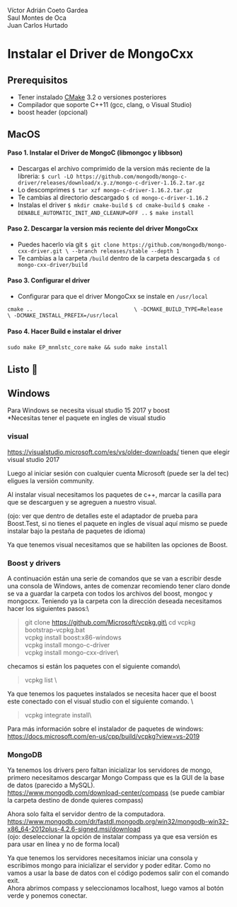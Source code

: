 Víctor Adrián Coeto Gardea \
Saul Montes de Oca\
Juan Carlos Hurtado
# Instalar el Driver de MongoCxx
## Prerequisitos
- Tener instalado 
[CMake](https://cmake.org/) 3.2 o versiones posteriores
- Compilador que soporte C++11 (gcc, clang, o Visual Studio)
- boost header (opcional)
## MacOS
#### Paso 1. Instalar el Driver de MongoC (libmongoc y libbson)
- Descargas el archivo comprimido de la version más reciente de la libreria:  `$ curl -LO https://github.com/mongodb/mongo-c-driver/releases/download/x.y.z/mongo-c-driver-1.16.2.tar.gz`
- Lo descomprimes
  `$ tar xzf mongo-c-driver-1.16.2.tar.gz`
- Te cambias al directorio descargado `$ cd mongo-c-driver-1.16.2`
- Instalas el driver
  `$ mkdir cmake-build`
  `$ cd cmake-build`
  `$ cmake -DENABLE_AUTOMATIC_INIT_AND_CLEANUP=OFF ..`
  `$ make install`
#### Paso 2. Descargar la version más reciente del driver MongoCxx
- Puedes hacerlo vía git
`$ git clone https://github.com/mongodb/mongo-cxx-driver.git \ --branch releases/stable --depth 1`
- Te cambias a la carpeta `/build` dentro de la carpeta descargada
`$ cd mongo-cxx-driver/build`
#### Paso 3. Configurar el driver
- Configurar para que el driver MongoCxx se instale en `/usr/local`

`cmake ..                                \
    -DCMAKE_BUILD_TYPE=Release          \
    -DCMAKE_INSTALL_PREFIX=/usr/local`
#### Paso 4. Hacer Build e instalar el driver
`sudo make EP_mnmlstc_core`
`make && sudo make install`
## Listo 🤟


## Windows
Para Windows se necesita visual studio 15 2017 y boost \
*Necesitas tener el paquete en ingles de visual studio

### visual 
https://visualstudio.microsoft.com/es/vs/older-downloads/ 
tienen que elegir visual studio 2017
 
Luego al iniciar sesión con cualquier cuenta Microsoft (puede ser la del tec) eligues la versión community. 

Al instalar visual necesitamos los paquetes de c++, marcar la casilla para que se descarguen y se agreguen a nuestro visual.

(ojo: ver que dentro de detalles este el adaptador de prueba para Boost.Test, si no tienes el paquete en ingles de visual aquí mismo se puede instalar bajo la pestaña de paquetes de idioma)

Ya que tenemos visual necesitamos que se habiliten las opciones de Boost.

### Boost y drivers
A continuación están una serie de comandos que se van a escribir desde una consola de Windows, antes de comenzar recomiendo tener claro donde se va a guardar la carpeta con todos los archivos del boost, mongoc y mongocxx. Teniendo ya la carpeta con la dirección deseada necesitamos hacer los siguientes pasos:\
> git clone https://github.com/Microsoft/vcpkg.git\
> cd vcpkg\
> bootstrap-vcpkg.bat\
> vcpkg install boost:x86-windows\
> vcpkg install mongo-c-driver \
> vcpkg install mongo-cxx-driver\

checamos si están los paquetes con el siguiente comando\
> vcpkg list \

Ya que tenemos los paquetes instalados se necesita hacer que el boost este conectado con el visual studio con el siguiente comando. \
> vcpkg integrate install\

Para más información sobre el instalador de paquetes de windows: https://docs.microsoft.com/en-us/cpp/build/vcpkg?view=vs-2019  

### MongoDB
Ya tenemos los drivers pero faltan inicializar los servidores de mongo, primero necesitamos descargar Mongo Compass que es la GUI de la base de datos (parecido a MySQL). \
https://www.mongodb.com/download-center/compass (se puede cambiar la carpeta destino de donde quieres compass)

Ahora solo falta el servidor dentro de la computadora. 
https://www.mongodb.com/dr/fastdl.mongodb.org/win32/mongodb-win32-x86_64-2012plus-4.2.6-signed.msi/download  
(ojo: deseleccionar la opción de instalar compass ya que esa versión es para usar en línea y no de forma local)

Ya que tenemos los servidores necesitamos iniciar una consola y escribimos mongo para inicializar el servidor y poder editar. Como no vamos a usar la base de datos con el código podemos salir con el comando exit.  
Ahora abrimos compass y seleccionamos localhost, luego vamos al botón verde y ponemos conectar. 
 
